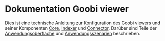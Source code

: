 # Dokumentation Goobi viewer

Dies ist eine technische Anleitung zur Konfiguration des Goobi viewers und seiner Komponenten [Core](2.-konfiguration-core/), [Indexer](3.-konfiguration-indexer/) und [Connector](4.-konfiguration-connector/). Darüber sind Teile der [Anwendungsoberfläche](5.-anwendungsoberflaeche/) und [Anwendungsszenarien](6.-spezielle-anwendungsszenarien/) beschrieben.

